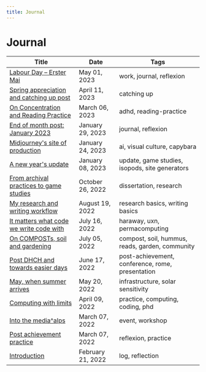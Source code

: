 ```yaml
---
title: Journal
---
```

# Journal
| Title                                                               | Date              | Tags                                             |
| ------------------------------------------------------------------- | ----------------- | ------------------------------------------------ |
| [Labour Day – Erster Mai](journal/2023-05-01.md)                  | May 01, 2023      | work, journal, reflexion                         |
| [Spring appreciation and catching up post](journal/2023-04-11.md) | April 11, 2023    | catching up                                      |
| [On Concentration and Reading Practice](journal/2023-03-06.md)    | March 06, 2023    | adhd, reading-practice                           |
| [End of month post: January 2023](journal/2023-01-29.md)          | January 29, 2023  | journal, reflexion                               |
| [Midjourney's site of production](journal/2023-01-24.md)          | January 24, 2023  | ai, visual culture, capybara                     |
| [A new year's update](journal/2023-01-08.md)                      | January 08, 2023  | update, game studies, isopods, site generators   |
| [From archival practices to game studies](journal/2022-10-26.md)  | October 26, 2022  | dissertation, research                           |
| [My research and writing workflow](journal/2022-08-19.md)         | August 19, 2022   | research basics, writing basics                  |
| [It matters what code we write code with](journal/2022-07-16.md)  | July 16, 2022     | haraway, uxn, permacomputing                     |
| [On COMPOSTs, soil and gardening](journal/2022-07-05.md)          | July 05, 2022     | compost, soil, hummus, reads, garden, community  |
| [Post DHCH and towards easier days](journal/2022-06-17.md)        | June 17, 2022     | post-achievement, conference, rome, presentation |
| [May, when summer arrives](journal/2022-05-20.md)                 | May 20, 2022      | infrastructure, solar sensitivity                |
| [Computing with limits](journal/2022-04-09.md)                    | April 09, 2022    | practice, computing, coding, phd                 |
| [Into the media^alps](journal/2022-03-07.md)                      | March 07, 2022    | event, workshop                                  |
| [Post achievement practice](journal/2022-03-15.md)                | March 07, 2022    | reflexion, practice                              |
| [Introduction](journal/2022-02-21.md)                             | February 21, 2022 | log, reflection                                  |





